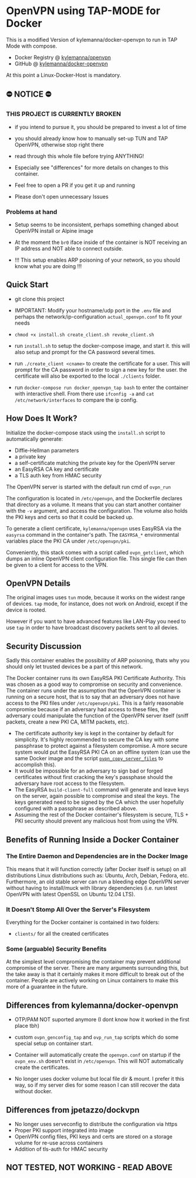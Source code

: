 # OpenVPN using TAP-MODE for Docker

This is a modified Version of kylemanna/docker-openvpn to run in TAP Mode with compose.

* Docker Registry @ [kylemanna/openvpn](https://hub.docker.com/r/kylemanna/openvpn/)
* GitHub @ [kylemanna/docker-openvpn](https://github.com/kylemanna/docker-openvpn)

At this point a Linux-Docker-Host is mandatory.

## ⛔️ NOTICE ⛔️

### THIS PROJECT IS CURRENTLY BROKEN

* if you intend to pursue it, you should be prepared to invest a lot of time

* you should already know how to manually set-up TUN and TAP OpenVPN, otherwise stop right there

* read through this whole file before trying ANYTHING!

* Especially see "differences" for more details on changes to this container.

* Feel free to open a PR if you get it up and running

* Please don't open unnecessary Issues



### Problems at hand

* Setup seems to be inconsistent, perhaps something changed about OpenVPN install or Alpine image

* At the moment the `br0` iface inside of the container is NOT receiving an IP address and NOT able to connect outside.

* !!! This setup enables ARP poisoning of your network, so you should know what you are doing !!!


## Quick Start

* git clone this project

* IMPORTANT: Modify your hostname/udp port in the `.env` file 
  and perhaps the network/ip-configuration `actual_openvpn.conf` to fit your needs

* `chmod +x install.sh create_client.sh revoke_client.sh`

* run `install.sh` to setup the docker-compose image, and start it.
  this will also setup and prompt for the CA password several times.

* run `./create_client <cname>` to create the certificate for a user.
  This will prompt for the CA password in order to sign a new key for the user.
  the certificate will also be exported to the local `./clients` folder.

* run `docker-compose run docker_openvpn_tap bash` to enter the container with interactive shell.
  From there use `ifconfig -a` and `cat /etc/network/interfaces` to compare the ip config.


## How Does It Work?

Initialize the docker-compose stack using the `install.sh` script to automatically generate:

- Diffie-Hellman parameters
- a private key
- a self-certificate matching the private key for the OpenVPN server
- an EasyRSA CA key and certificate
- a TLS auth key from HMAC security

The OpenVPN server is started with the default run cmd of `ovpn_run`

The configuration is located in `/etc/openvpn`, and the Dockerfile
declares that directory as a volume. It means that you can start another
container with the `-v` argument, and access the configuration.
The volume also holds the PKI keys and certs so that it could be backed up.

To generate a client certificate, `kylemanna/openvpn` uses EasyRSA via the
`easyrsa` command in the container's path.  The `EASYRSA_*` environmental
variables place the PKI CA under `/etc/openvpn/pki`.

Conveniently, this stack comes with a script called `ovpn_getclient`,
which dumps an inline OpenVPN client configuration file.  This single file can
then be given to a client for access to the VPN.


## OpenVPN Details

The original images uses `tun` mode, because it works on the widest range of devices.
`tap` mode, for instance, does not work on Android, except if the device is rooted.

However if you want to have advanced features like LAN-Play you need to use `tap`
in order to have broadcast discovery packets sent to all devies.

## Security Discussion

Sadly this container enables the possibility of ARP poisoning, thats why you should
only let trusted devices be a part of this network.

The Docker container runs its own EasyRSA PKI Certificate Authority.  This was
chosen as a good way to compromise on security and convenience.  The container
runs under the assumption that the OpenVPN container is running on a secure
host, that is to say that an adversary does not have access to the PKI files
under `/etc/openvpn/pki`.  This is a fairly reasonable compromise because if an
adversary had access to these files, the adversary could manipulate the
function of the OpenVPN server itself (sniff packets, create a new PKI CA, MITM
packets, etc).

* The certificate authority key is kept in the container by default for
  simplicity.  It's highly recommended to secure the CA key with some
  passphrase to protect against a filesystem compromise.  A more secure system
  would put the EasyRSA PKI CA on an offline system (can use the same Docker
  image and the script [`ovpn_copy_server_files`](/docs/paranoid.md) to accomplish this).
* It would be impossible for an adversary to sign bad or forged certificates
  without first cracking the key's passphase should the adversary have root
  access to the filesystem.
* The EasyRSA `build-client-full` command will generate and leave keys on the
  server, again possible to compromise and steal the keys.  The keys generated
  need to be signed by the CA which the user hopefully configured with a passphrase
  as described above.
* Assuming the rest of the Docker container's filesystem is secure, TLS + PKI
  security should prevent any malicious host from using the VPN.


## Benefits of Running Inside a Docker Container

### The Entire Daemon and Dependencies are in the Docker Image

This means that it will function correctly (after Docker itself is setup) on
all distributions Linux distributions such as: Ubuntu, Arch, Debian, Fedora,
etc.  Furthermore, an old stable server can run a bleeding edge OpenVPN server
without having to install/muck with library dependencies (i.e. run latest
OpenVPN with latest OpenSSL on Ubuntu 12.04 LTS).

### It Doesn't Stomp All Over the Server's Filesystem

Everything for the Docker container is contained in two folders:
* `clients/` for all the created certificates

### Some (arguable) Security Benefits

At the simplest level compromising the container may prevent additional
compromise of the server.  There are many arguments surrounding this, but the
take away is that it certainly makes it more difficult to break out of the
container.  People are actively working on Linux containers to make this more
of a guarantee in the future.


## Differences from kylemanna/docker-openvpn

* OTP/PAM NOT suported anymore (I dont know how it worked in the first place tbh)

* custom `ovpn_genconfig_tap` and `ovp_run_tap` scripts which do some special setup on container start.

* Container will automatically create the `openvpn.conf` on startup if the `ovpn_env.sh`
  doesn't exist in `/etc/openvpn`. This will NOT automatically create the certificates.

* No longer uses docker volume but local file dir & mount.
  I prefer it this way, so if my server dies for some reason I can still recover the data without docker.

## Differences from jpetazzo/dockvpn

* No longer uses serveconfig to distribute the configuration via https
* Proper PKI support integrated into image
* OpenVPN config files, PKI keys and certs are stored on a storage
  volume for re-use across containers
* Addition of tls-auth for HMAC security

## NOT TESTED, NOT WORKING - READ ABOVE
